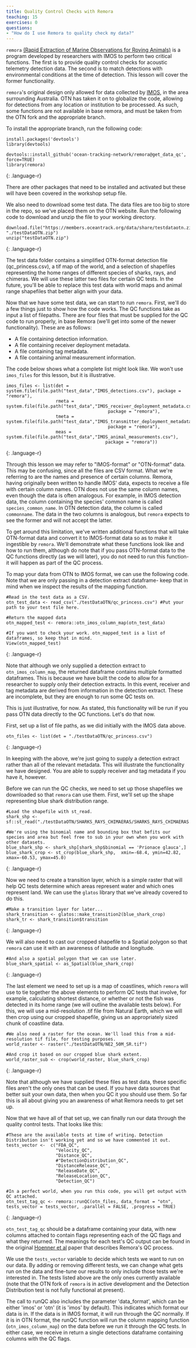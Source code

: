 ```yaml
---
title: Quality Control Checks with Remora
teaching: 15
exercises: 0
questions:
- "How do I use Remora to quality check my data?"
---
```


`remora` [(Rapid Extraction of Marine Observations for Roving Animals)](https://github.com/IMOS-AnimalTracking/remora) is a program developed by researchers with IMOS to perform two critical functions. The first is to provide quality control checks for acoustic telemetry detection data. The second is to match detections with environmental
conditions at the time of detection. This lesson will cover the former functionality. 

`remora`'s original design only allowed for data collected by [IMOS](https://imos.org.au/facilities/animaltracking), in the area surrounding Australia. OTN has taken it on to globalize the code, allowing for detections from any location or institution to be processed. As such, some functions are not available in base remora, and must be taken from the OTN fork and the appropriate branch. 

To install the appropriate branch, run the following code:

~~~
install.packages('devtools')
library(devtools)

devtools::install_github('ocean-tracking-network/remora@get_data_qc', force=TRUE)
library(remora)
~~~
{: .language-r}


There are other packages that need to be installed and activated but these will have been covered in
the workshop setup file. 

We also need to download some test data. The data files are too big to store in the repo, so we've placed them on the OTN website. Run the following code to download and unzip the file to your working directory.

~~~
download.file("https://members.oceantrack.org/data/share/testdataotn.zip/@@download/file/testDataOTN.zip", "./testDataOTN.zip")
unzip("testDataOTN.zip")
~~~
{: .language-r}

The test data folder contains a simplified OTN-format detection file (qc_princess.csv), a tif map of the world, and a selection of shapefiles representing the home ranges of different species of sharks, rays, and chimeras. We will use these latter two files for certain QC tests. In the future, you'll be able to replace this test data with world maps and animal range shapefiles that better align with your data. 

Now that we have some test data, we can start to run `remora`. First, we'll do a few things just to show how the code works. The QC functions take as input a list of filepaths. There are four files that must be supplied for the QC code to run properly, in base Remora (we'll get into some of the newer functionality). These are as follows: 

* A file containing detection information. 
* A file containing receiver deployment metadata.
* A file containing tag metadata.
* A file containing animal measurement information.

The code below shows what a complete list might look like. We won't use `imos_files` for this lesson, but it is illustrative.

~~~
imos_files <- list(det = system.file(file.path("test_data","IMOS_detections.csv"), package = "remora"),
                   rmeta = system.file(file.path("test_data","IMOS_receiver_deployment_metadata.csv"),
                                       package = "remora"),
                   tmeta = system.file(file.path("test_data","IMOS_transmitter_deployment_metadata.csv"),
                                       package = "remora"),
                   meas = system.file(file.path("test_data","IMOS_animal_measurements.csv"),
                                      package = "remora"))
~~~
{: .language-r}

Through this lesson we may refer to "IMOS-format" or "OTN-format" data. This may be confusing, since all the files are CSV format. What we're referring to are the names and presence of certain columns. Remora, having originally been written to handle IMOS' data, expects to receive a file with certain column names. OTN does not use the same column names, even though the data is often analogous. For example, in IMOS detection data, the column containing the species' common name is called `species_common_name`. In OTN detection data, the column is called `commonname`. The data in the two columns is analogous, but `remora` expects to see the former and will not accept the latter. 

To get around this limitation, we've written additional functions that will take OTN-format data and convert it to IMOS-format data so as to make it ingestible by `remora`. We'll demonstrate what these functions look like and how to run them, although do note that if you pass OTN-format data to the QC functions directly (as we will later), you do not need to run this function- it will happen as part of the QC process. 

To map your data from OTN to IMOS format, we can use the following code. Note that we are only passing in a detection extract dataframe- keep that in mind when we inspect the results of the mapping function.

~~~
#Read in the test data as a CSV. 
otn_test_data <- read_csv("./testDataOTN/qc_princess.csv") #Put your path to your test file here. 

#Return the mapped data
otn_mapped_test <- remora::otn_imos_column_map(otn_test_data)

#If you want to check your work. otn_mapped_test is a list of dataframes, so keep that in mind. 
View(otn_mapped_test)
~~~
{: .language-r}

Note that although we only supplied a detection extract to `otn_imos_column_map`, the returned dataframe contains multiple formatted dataframes. This is because we have built the code to allow for a researcher to supply only their detection extracts. In this event, receiver and tag metadata are derived from information in the detection extract. These are incomplete, but they are enough to run some QC tests on. 

This is just illustrative, for now. As stated, this functionality will be run if you pass OTN data directly to the QC functions. Let's do that now. 

First, set up a list of file paths, as we did initially with the IMOS data above. 

~~~
otn_files <- list(det = "./testDataOTN/qc_princess.csv")
~~~
{: .language-r}

In keeping with the above, we're just going to supply a detection extract rather than all of the relevant metadata. This will illustrate the functionality we have designed. You are able to supply receiver and tag metadata if you have it, however. 

Before we can run the QC checks, we need to set up those shapefiles we downloaded so that `remora` can use them. First, we'll set up the shape representing blue shark distribution range. 

~~~
#Load the shapefile with st_read. 
shark_shp <- sf::st_read("./testDataOTN/SHARKS_RAYS_CHIMAERAS/SHARKS_RAYS_CHIMAERAS.shp")

#We're using the binomial name and bounding box that befits our species and area but feel free to sub in your own when you work with other datasets.
blue_shark_shp <- shark_shp[shark_shp$binomial == 'Prionace glauca',]
blue_shark_crop <- st_crop(blue_shark_shp,  xmin=-68.4, ymin=42.82, xmax=-60.53, ymax=45.0)
~~~
{: .language-r}

Now we need to create a transition layer, which is a simple raster that will help QC tests determine which areas represent water and which ones represent land. We can use the `glatos` library that we've already covered to do this. 

~~~
#Make a transition layer for later...
shark_transition <- glatos::make_transition2(blue_shark_crop)
shark_tr <- shark_transition$transition
~~~
{: .language-r}

We will also need to cast our cropped shapefile to a Spatial polygon so that `remora` can use it with an awareness of latitude and longitude. 

~~~
#And also a spatial polygon that we can use later. 
blue_shark_spatial <- as_Spatial(blue_shark_crop)
~~~
{: .language-r}

The last element we need to set up is a map of coastlines, which `remora` will use to tie together the above elements to perform QC tests that involve, for example, calculating shortest distance, or whether or not the fish was detected in its home range (we will outline the available tests below). For this, we will use a mid-resolution .tif file from Natural Earth, which we will then crop using our cropped shapefile, giving us an appropriately sized chunk of coastline data. 

~~~
#We also need a raster for the ocean. We'll load this from a mid-resolution tif file, for testing purposes. 
world_raster <- raster("./testDataOTN/NE2_50M_SR.tif")

#And crop it based on our cropped blue shark extent. 
world_raster_sub <- crop(world_raster, blue_shark_crop)
~~~
{: .language-r}

Note that although we have supplied these files as test data, these specific files aren't the only ones that can be used. If you have data sources that better suit your own data, then when you QC it you should use them. So far this is all about giving you an awareness of what Remora needs to get set up. 

Now that we have all of that set up, we can finally run our data through the quality control tests. That looks like this: 

~~~
#These are the available tests at time of writing. Detection Distribution isn't working yet and so we have commented it out. 
tests_vector <-  c("FDA_QC",
                   "Velocity_QC",
                   "Distance_QC",
                   #"DetectionDistribution_QC",
                   "DistanceRelease_QC",
                   "ReleaseDate_QC",
                   "ReleaseLocation_QC",
                   "Detection_QC")

#In a perfect world, when you run this code, you will get output with QC attached. 
otn_test_tag_qc <- remora::runQC(otn_files, data_format = "otn", tests_vector = tests_vector, .parallel = FALSE, .progress = TRUE)
~~~
{: .language-r}

`otn_test_tag_qc` should be a dataframe containing your data, with new columns attached to contain flags representing each of the QC flags and what they returned. The meanings for each test's QC output can be found in the original [Hoenner et al](https://www.nature.com/articles/sdata2017206) paper that describes Remora's QC process.

We use the `tests_vector` variable to decide which tests we want to run on our data. By adding or removing different tests, we can change what gets run on the data and fine-tune our results to only include those tests we're interested in. The tests listed above are the only ones currently available (note that the OTN fork of `remora` is in active development and the Detection Distribution test is not fully functional at present). 

The call to runQC also includes the parameter 'data_format', which can be either 'imos' or 'otn' (it is 'imos' by default). This indicates which format our data is in. If the data is in IMOS format, it will run through the QC normally. If it is in OTN format, the runQC function will run the column mapping function (`otn_imos_column_map`) on the data before we run it through the QC tests. In either case, we receive in return a single detections dataframe containing columns with the QC flags. 